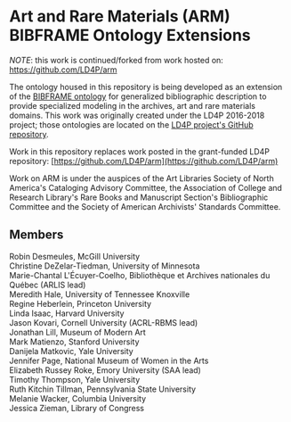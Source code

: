 Art and Rare Materials (ARM) BIBFRAME Ontology Extensions
==========================

*NOTE*: this work is continued/forked from work hosted on: https://github.com/LD4P/arm


The ontology housed in this repository is being developed as an extension of the [BIBFRAME ontology](http://id.loc.gov/ontologies/bibframe/) for generalized bibliographic description to provide specialized modeling in the archives, art and rare materials domains. This work was originally created under the LD4P 2016-2018 project; those ontologies are located on the [LD4P project's GitHub repository](https://github.com/LD4P/arm). 

Work in this repository replaces work posted in the grant-funded LD4P repository: [https://github.com/LD4P/arm](https://github.com/LD4P/arm)

Work on ARM is under the auspices of the Art Libraries Society of North America's Cataloging Advisory Committee, the Association of College and Research Library's Rare Books and Manuscript Section's Bibliographic Committee and the Society of American Archivists' Standards Committee.

Members
-------

Robin Desmeules, McGill University  
Christine DeZelar-Tiedman, University of Minnesota  
Marie-Chantal L'Écuyer-Coelho, Bibliothèque et Archives nationales du Québec (ARLIS lead)  
Meredith Hale, University of Tennessee Knoxville  
Regine Heberlein, Princeton University  
Linda Isaac, Harvard University  
Jason Kovari, Cornell University (ACRL-RBMS lead)  
Jonathan Lill, Museum of Modern Art  
Mark Matienzo, Stanford University  
Danijela Matkovic, Yale University  
Jennifer Page, National Museum of Women in the Arts  
Elizabeth Russey Roke, Emory University (SAA lead)  
Timothy Thompson, Yale University  
Ruth Kitchin Tillman, Pennsylvania State University  
Melanie Wacker, Columbia University  
Jessica Zieman, Library of Congress


